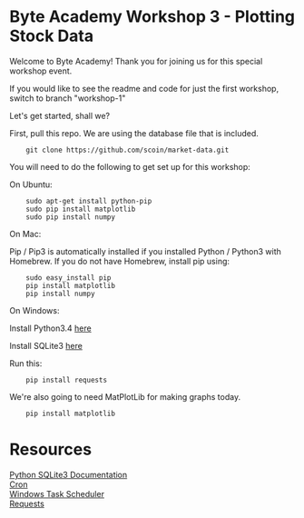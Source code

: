 Byte Academy Workshop 3 - Plotting Stock Data
=======================================================

Welcome to Byte Academy! Thank you for joining us for this special workshop event.

If you would like to see the readme and code for just the first workshop, switch to branch "workshop-1"

Let's get started, shall we?

First, pull this repo. We are using the database file that is included.

		git clone https://github.com/scoin/market-data.git

You will need to do the following to get set up for this workshop:

On Ubuntu:

		sudo apt-get install python-pip
		sudo pip install matplotlib
		sudo pip install numpy

On Mac:

Pip / Pip3 is automatically installed if you installed Python / Python3 with Homebrew. If you do not have Homebrew, install pip using:

		sudo easy_install pip
		pip install matplotlib
		pip install numpy

On Windows:

Install Python3.4 [here](https://www.python.org/downloads/windows/)

Install SQLite3 [here](http://www.sqlite.org/2014/sqlite-shell-win32-x86-3080702.zip)

Run this:

		pip install requests

We're also going to need MatPlotLib for making graphs today.

		pip install matplotlib


Resources
==========
[Python SQLite3 Documentation](https://docs.python.org/3.4/library/sqlite3.html)  
[Cron](http://benr75.com/pages/using_crontab_mac_os_x_unix_linux)  
[Windows Task Scheduler](http://stackoverflow.com/a/5314695)  
[Requests](http://docs.python-requests.org/en/latest/)  
